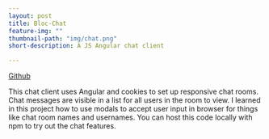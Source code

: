 ```yaml
---
layout: post
title: Bloc-Chat
feature-img: ""
thumbnail-path: "img/chat.png"
short-description: A JS Angular chat client  

---
```

<a href="https://github.com/bumgardnera07/bloc-chat1">Github</a>

This chat client uses Angular and cookies to set up responsive chat rooms. Chat messages are visible in a list for all users in the room to view. I learned in this project how to use modals to accept user input in browser for things like chat room names and usernames. You can host this code locally with npm to try out the chat features.
